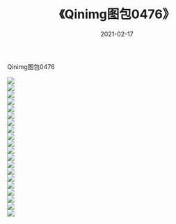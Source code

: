 ﻿---
layout: post
title:  《Qinimg图包0476》
date:   2021-02-17
img: http://imgx.orgx.ga/Qinimg图包/Qinimg图包0476/000.jpg
categories: [美女, 清纯, 唯美]
---

Qinimg图包0476

 ![](http://imgx.orgx.ga/Qinimg图包/Qinimg图包0476/001.jpg) <br>![](http://imgx.orgx.ga/Qinimg图包/Qinimg图包0476/002.jpg) <br>![](http://imgx.orgx.ga/Qinimg图包/Qinimg图包0476/003.jpg) <br>![](http://imgx.orgx.ga/Qinimg图包/Qinimg图包0476/004.jpg) <br>![](http://imgx.orgx.ga/Qinimg图包/Qinimg图包0476/005.jpg) <br>![](http://imgx.orgx.ga/Qinimg图包/Qinimg图包0476/006.jpg) <br>![](http://imgx.orgx.ga/Qinimg图包/Qinimg图包0476/007.jpg) <br>![](http://imgx.orgx.ga/Qinimg图包/Qinimg图包0476/008.jpg) <br>![](http://imgx.orgx.ga/Qinimg图包/Qinimg图包0476/009.jpg) <br>![](http://imgx.orgx.ga/Qinimg图包/Qinimg图包0476/010.jpg) <br>![](http://imgx.orgx.ga/Qinimg图包/Qinimg图包0476/011.jpg) <br>![](http://imgx.orgx.ga/Qinimg图包/Qinimg图包0476/012.jpg) <br>![](http://imgx.orgx.ga/Qinimg图包/Qinimg图包0476/013.jpg) <br>![](http://imgx.orgx.ga/Qinimg图包/Qinimg图包0476/014.jpg) <br>![](http://imgx.orgx.ga/Qinimg图包/Qinimg图包0476/015.jpg) <br>![](http://imgx.orgx.ga/Qinimg图包/Qinimg图包0476/016.jpg) <br>![](http://imgx.orgx.ga/Qinimg图包/Qinimg图包0476/017.jpg) <br>![](http://imgx.orgx.ga/Qinimg图包/Qinimg图包0476/018.jpg) <br>![](http://imgx.orgx.ga/Qinimg图包/Qinimg图包0476/019.jpg) <br>![](http://imgx.orgx.ga/Qinimg图包/Qinimg图包0476/020.jpg) <br>